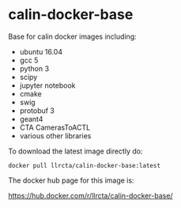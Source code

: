 # calin-docker-base

Base for calin docker images including:

- ubuntu 16.04
- gcc 5
- python 3
- scipy
- jupyter notebook
- cmake
- swig
- protobuf 3
- geant4
- CTA CamerasToACTL
- various other libraries

To download the latest image directly do:

```docker pull llrcta/calin-docker-base:latest```

The docker hub page for this image is:

https://hub.docker.com/r/llrcta/calin-docker-base/
